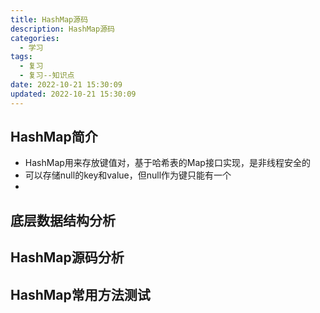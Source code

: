 ```yaml
---
title: HashMap源码
description: HashMap源码
categories:
  - 学习
tags:
  - 复习
  - 复习--知识点
date: 2022-10-21 15:30:09
updated: 2022-10-21 15:30:09
---
```


## HashMap简介

- HashMap用来存放键值对，基于哈希表的Map接口实现，是非线程安全的
- 可以存储null的key和value，但null作为键只能有一个
- 

## 底层数据结构分析

## HashMap源码分析

## HashMap常用方法测试